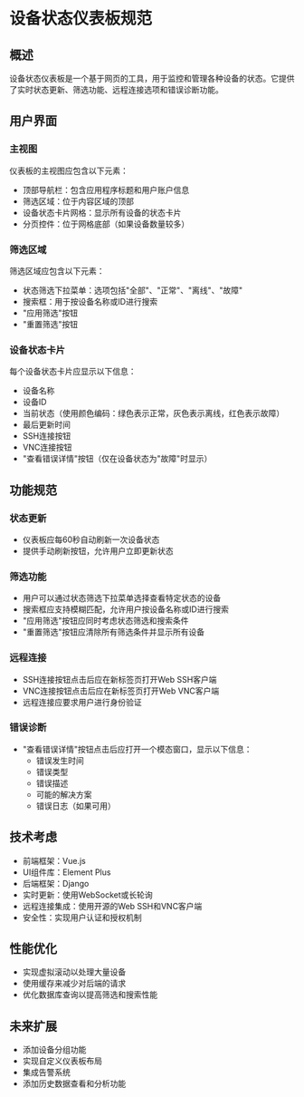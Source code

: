 # 设备状态仪表板规范

## 概述

设备状态仪表板是一个基于网页的工具，用于监控和管理各种设备的状态。它提供了实时状态更新、筛选功能、远程连接选项和错误诊断功能。

## 用户界面

### 主视图

仪表板的主视图应包含以下元素：

- 顶部导航栏：包含应用程序标题和用户账户信息
- 筛选区域：位于内容区域的顶部
- 设备状态卡片网格：显示所有设备的状态卡片
- 分页控件：位于网格底部（如果设备数量较多）

### 筛选区域

筛选区域应包含以下元素：

- 状态筛选下拉菜单：选项包括"全部"、"正常"、"离线"、"故障"
- 搜索框：用于按设备名称或ID进行搜索
- "应用筛选"按钮
- "重置筛选"按钮

### 设备状态卡片

每个设备状态卡片应显示以下信息：

- 设备名称
- 设备ID
- 当前状态（使用颜色编码：绿色表示正常，灰色表示离线，红色表示故障）
- 最后更新时间
- SSH连接按钮
- VNC连接按钮
- "查看错误详情"按钮（仅在设备状态为"故障"时显示）

## 功能规范

### 状态更新

- 仪表板应每60秒自动刷新一次设备状态
- 提供手动刷新按钮，允许用户立即更新状态

### 筛选功能

- 用户可以通过状态筛选下拉菜单选择查看特定状态的设备
- 搜索框应支持模糊匹配，允许用户按设备名称或ID进行搜索
- "应用筛选"按钮应同时考虑状态筛选和搜索条件
- "重置筛选"按钮应清除所有筛选条件并显示所有设备

### 远程连接

- SSH连接按钮点击后应在新标签页打开Web SSH客户端
- VNC连接按钮点击后应在新标签页打开Web VNC客户端
- 远程连接应要求用户进行身份验证

### 错误诊断

- "查看错误详情"按钮点击后应打开一个模态窗口，显示以下信息：
  - 错误发生时间
  - 错误类型
  - 错误描述
  - 可能的解决方案
  - 错误日志（如果可用）

## 技术考虑

- 前端框架：Vue.js
- UI组件库：Element Plus
- 后端框架：Django
- 实时更新：使用WebSocket或长轮询
- 远程连接集成：使用开源的Web SSH和VNC客户端
- 安全性：实现用户认证和授权机制

## 性能优化

- 实现虚拟滚动以处理大量设备
- 使用缓存来减少对后端的请求
- 优化数据库查询以提高筛选和搜索性能

## 未来扩展

- 添加设备分组功能
- 实现自定义仪表板布局
- 集成告警系统
- 添加历史数据查看和分析功能